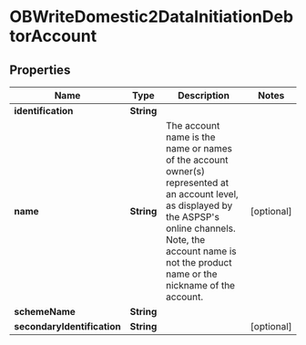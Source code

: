 
# OBWriteDomestic2DataInitiationDebtorAccount

## Properties
Name | Type | Description | Notes
------------ | ------------- | ------------- | -------------
**identification** | **String** |  | 
**name** | **String** | The account name is the name or names of the account owner(s) represented at an account level, as displayed by the ASPSP&#39;s online channels. Note, the account name is not the product name or the nickname of the account. |  [optional]
**schemeName** | **String** |  | 
**secondaryIdentification** | **String** |  |  [optional]



